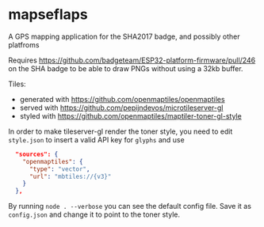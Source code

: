 # mapseflaps
A GPS mapping application for the SHA2017 badge, and possibly other platfroms

Requires https://github.com/badgeteam/ESP32-platform-firmware/pull/246 on the SHA badge to be able to draw PNGs without using a 32kb buffer.

Tiles:

* generated with https://github.com/openmaptiles/openmaptiles
* served with https://github.com/pepijndevos/microtileserver-gl
* styled with https://github.com/openmaptiles/maptiler-toner-gl-style

In order to make tileserver-gl render the toner style, you need to edit `style.json` to insert a valid API key for `glyphs` and use
```json
  "sources": {
    "openmaptiles": {
      "type": "vector",
      "url": "mbtiles://{v3}"
    }
  },
```

By running `node . --verbose` you can see the default config file. Save it  as `config.json` and change it to point to the toner style.
